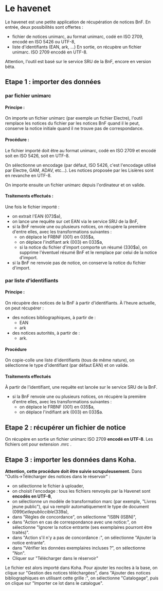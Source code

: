 # Le havenet
Le havenet est une petite application de récupération de notices BnF.
En entrée, deux possibilités sont offertes : 
- fichier de notices unimarc, au format unimarc, codé en ISO 2709, encodé en ISO 5426 ou UTF-8,
- liste d'identifiants (EAN, ark, ...)
En sortie, on récupère un fichier unimarc. ISO 2709 encodé en UTF-8.

Attention, l'outil est basé sur le service SRU de la BnF, encore en version bêta.

## Etape 1 : importer des données
### par fichier unimarc
#### Principe : 
On importe un fichier unimarc (par exemple un fichier Electre), l'outil remplace les notices du fichier par les notices BnF quand il le peut, conserve la notice initiale quand il ne trouve pas de correspondance.

#### Procédure :
Le fichier importé doit être au format unimarc, codé en ISO 2709 et encodé soit en ISO 5426, soit en UTF-8.

On sélectionne un encodage (par défaut, ISO 5426, c'est l'encodage utilisé par Electre, GAM, ADAV, etc...). Les notices proposée par les Lisières sont en revanche en UTF-8.

On importe ensuite un fichier unimarc depuis l'ordinateur et on valide.

#### Traitements effectués :
Une fois le fichier importé :
- on extrait l'EAN (073$a),
- on lance une requête sur cet EAN via le service SRU de la BnF,
- si la BnF renvoie une ou plusieurs notices, on récupère la première d'entre elles, avec les transformations suivantes :
    - on déplace le FRBNF (001) en 035$a,
    - on déplace l'indifiant ark (003) en 033$a,
    - si la notice du fichier d'import comporte un résumé (330$a), on supprime l'éventuel résumé BnF et le remplace par celui de la notice d'import.
- si la BnF ne renvoie pas de notice, on conserve la notice du fichier d'import.


### par liste d'identifiants
#### Principe :
On récupère des notices de la BnF à partir d'identifiants. À l'heure actuelle, on peut récupérer :
- des notices bibliographiques, à partir de :
    - EAN
    - ark
- des notices autorités, à partir de :
    - ark.
    
#### Procédure
On copie-colle une liste d'identifiants (tous de même nature), on sélectionne le type d'identifiant (par défaut EAN) et on valide.

#### Traitements effectués
À partir de l'identifiant, une requête est lancée sur le service SRU de la BnF.
- si la BnF renvoie une ou plusieurs notices, on récupère la première d'entre elles, avec les transformations suivantes :
    - on déplace le FRBNF (001) en 035$a,
    - on déplace l'indifiant ark (003) en 033$a.

## Etape 2 : récupérer un fichier de notice
On récupère en sortie un fichier unimarc ISO 2709 **encodé en UTF-8**. Les fichiers ont pour extension .mrc .

## Etape 3 : importer les données dans Koha.
**Attention, cette procédure doit être suivie scrupuleusement.**
Dans "Outils->Télécharger des notices dans le réservoir" :
- on sélectionne le fichier à uploader,
- on choisit l'encodage : tous les fichiers renvoyés par la Havenet sont **encodés en UTF-8**,
- on sélectionne un modèle de transformation marc (par exemple, "Livres jeune public"), qui va remplir automatiquement le type de document (099$t) et le public cible (339$a),
- dans "Règles de concordance", on sélectionne "ISBN (ISBN)",
- dans "Action en cas de correspondance avec une notice:", on sélectionne "Ignorer la notice entrante (ses exemplaires pourront être traités)".
- dans "Action s'il n'y a pas de concordance :", on sélectionne "Ajouter la notice entrante".
- dans "Vérifier les données exemplaires incluses ?", on sélectionne "Non".
- Cliquer sur "Télécharger dans le réservoir"

Le fichier est alors importé dans Koha. Pour ajouter les nocites à la base, on clique sur "Gestion des notices téléchargées", dans "Ajouter des notices bibliographiques en utilisant cette grille :", on sélectionne "Catalogage", puis on clique sur "Importer ce lot dans le catalogue".
